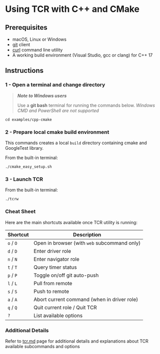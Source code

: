 # Using TCR with C++ and CMake

## Prerequisites

- macOS, Linux or Windows
- [git](https://git-scm.com/) client
- [curl](https://curl.se/download.html) command line utility
- A working build environment (Visual Studio, gcc or clang) for C++ 17

## Instructions

### 1 - Open a terminal and change directory

> ***Note to Windows users***
>
> Use a **git bash** terminal for running the commands below.
> _Windows CMD and PowerShell are not supported_

```shell
cd examples/cpp-cmake
```

### 2 - Prepare local cmake build environment

This commands creates a local `build` directory containing cmake and GoogleTest library.

From the built-in terminal:

```shell
./cmake_easy_setup.sh
```

### 3 - Launch TCR

From the built-in terminal:

```shell
./tcrw
```

### Cheat Sheet

Here are the main shortcuts available once TCR utility is running:

| Shortcut  | Description                                  |
|-----------|----------------------------------------------|
| `o` / `O` | Open in browser (with `web` subcommand only) |
| `d` / `D` | Enter driver role                            |
| `n` / `N` | Enter navigator role                         |
| `t` / `T` | Query timer status                           |
| `p` / `P` | Toggle on/off git auto-push                  |
| `l` / `L` | Pull from remote                             |
| `s` / `S` | Push to remote                               |
| `a` / `A` | Abort current command (when in driver role)  |
| `q` / `Q` | Quit current role / Quit TCR                 |
| `?`       | List available options                       |

### Additional Details

Refer to [tcr.md](../../doc/tcr.md) page for additional details and explanations about TCR
available subcommands and options
